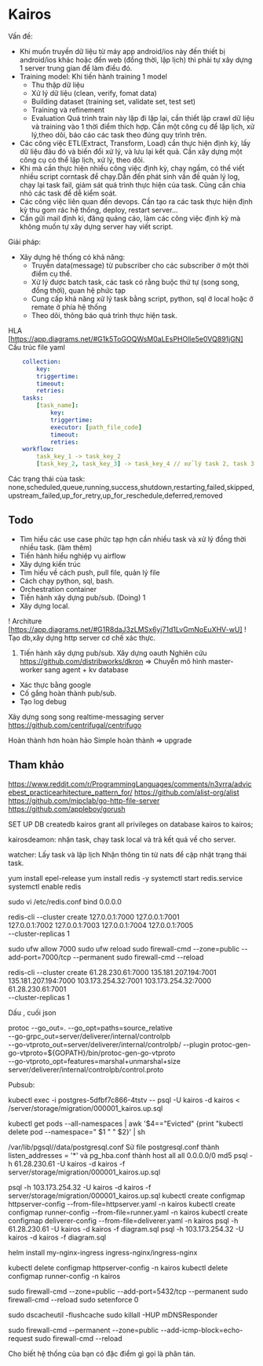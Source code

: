 # Kairos
Vấn đề: 
- Khi muốn truyền dữ liệu từ máy app android/ios này đến thiết bị android/ios khác hoặc đến web (đồng thời, lập lịch) thì phải tự xây dựng 1 server trung gian để làm điều đó.
- Training model: Khi tiến hành training 1 model 
    + Thu thập dữ liệu
    + Xử lý dữ liệu (clean, verify, fomat data)
    + Building dataset (training set, validate set, test set)
    + Training và refinement
    + Evaluation
Quá trình train này lặp đi lặp lại, cần thiết lập crawl dữ liệu và training vào 1 thời điểm thích hợp. Cần một công cụ để lập lịch, xử lý,theo dõi, báo cáo các task theo đúng quy trình trên.
- Các công việc ETL(Extract, Transform, Load) cần thực hiện định kỳ, lấy dữ liệu đâu đó và biến đổi xử lý, và lưu lại kết quả. Cần xây dựng một công cụ có thể lập lịch, xử lý, theo dõi.
- Khi mà cần thực hiện nhiều công việc định kỳ, chạy ngầm, có thể viết nhiều script corntask để chạy.Dẫn đến phát sinh vấn đề quản lý log, chạy lại task fail, giám sát quá trình thực hiện của task. Cũng cần chia nhỏ các task để dễ kiểm soát.
- Các công việc liên quan đến devops. Cần tạo ra các task thực hiện định kỳ thu gom rác hệ thống, deploy, restart server...
- Cần gửi mail định kì, đăng quảng cáo, làm các công việc định kỳ mà không muốn tự xây dựng server hay viết script.

Giải pháp:
- Xây dựng hệ thống có khả năng:
  + Truyền data(message) từ pubscriber cho các subscriber ở một thời điểm cụ thể.
  + Xử lý được batch task, các task có rằng buộc thứ tự (song song, đồng thời), quan hệ phức tạp
  + Cung cấp khả năng xử lý task bằng script, python, sql ở local hoặc ở remate ở phía hệ thống
  + Theo dõi, thông báo quá trình thực hiện task.

HLA [https://app.diagrams.net/#G1k5ToGOQWsM0aLEsPHOlle5e0VQ891jGN]
Cấu trúc file yaml

```yaml
    collection:
        key:
        triggertime:
        timeout:
        retries:
    tasks:
        [task_name]:
            key:
            triggertime:
            executor: [path_file_code]
            timeout:
            retries:
    workflow:
        task_key_1 -> task_key_2
        [task_key_2, task_key_3] -> task_key_4 // xử lý task 2, task 3 song song, hoàn thành mới thực hiện task 4.

```

Các trạng thái của task:
none,scheduled,queue,running,success,shutdown,restarting,failed,skipped,upstream_failed,up_for_retry,up_for_reschedule,deferred,removed

## Todo
* Tìm hiểu các use case phức tạp hợn cần nhiều task và xử lý đồng thời nhiều task. (làm thêm)
* Tiến hành hiểu nghiệp vụ airflow
* Xây dựng kiến trúc 
* Tìm hiểu về cách push, pull file, quản lý file
* Cách chạy python, sql, bash.
* Orchestration container
* Tiến hành xây dựng pub/sub. (Doing) 1
* Xây dựng local.

! Architure [https://app.diagrams.net/#G1R8daJ3zLMSx6yj71d1LvGmNoEuXHV-wU]
! Tạo db,xây dựng http server cơ chế xác thực.

1. Tiến hành xây dựng pub/sub.
Xây dựng oauth
Nghiên cứu
https://github.com/distribworks/dkron
=> Chuyển mô hình master-worker sang agent + kv database

- Xác thực bằng google
- Cố gắng hoàn thành pub/sub.
- Tạo log debug

Xây dựng song song realtime-messaging server
https://github.com/centrifugal/centrifugo

Hoàn thành hơn hoàn hảo
Simple hoàn thành => upgrade

## Tham khảo
https://www.reddit.com/r/ProgrammingLanguages/comments/n3yrra/advicebest_practicearhitecture_pattern_for/
https://github.com/alist-org/alist
https://github.com/mjpclab/go-http-file-server
https://github.com/appleboy/gorush


SET UP DB
createdb kairos
grant all privileges on database kairos to kairos;

kairosdeamon:
nhận task, chạy task local và trả kết quả về cho server.

watcher:
Lấy task và lập lịch
Nhận thông tin từ nats để cập nhật trạng thái task.

yum install epel-release
yum install redis -y
systemctl start redis.service
systemctl enable redis

sudo vi /etc/redis.conf
bind 0.0.0.0

redis-cli --cluster create 127.0.0.1:7000 127.0.0.1:7001 \
127.0.0.1:7002 127.0.0.1:7003 127.0.0.1:7004 127.0.0.1:7005 \
--cluster-replicas 1

  sudo ufw allow 7000
  sudo ufw reload
  sudo firewall-cmd --zone=public --add-port=7000/tcp --permanent
  sudo firewall-cmd --reload

redis-cli --cluster create 61.28.230.61:7000  135.181.207.194:7001 \
135.181.207.194:7000  103.173.254.32:7001 103.173.254.32:7000  61.28.230.61:7001 \
--cluster-replicas 1

Dấu , cuối json

protoc  --go_out=.  --go_opt=paths=source_relative \
			--go-grpc_out=server/deliverer/internal/controlpb \
			--go-vtproto_out=server/deliverer/internal/controlpb/ --plugin protoc-gen-go-vtproto=${GOPATH}/bin/protoc-gen-go-vtproto \
			--go-vtproto_opt=features=marshal+unmarshal+size \
			server/deliverer/internal/controlpb/control.proto

Pubsub:
  
kubectl exec -i postgres-5dfbf7c866-4tstv -- psql -U kairos -d kairos < /server/storage/migration/000001_kairos.up.sql

kubectl get pods --all-namespaces | awk '$4=="Evicted" {print "kubectl delete pod --namespace=" $1 " " $2}' | sh


/var/lib/pgsql/<version>/data/postgresql.conf
Sử file postgresql.conf thành listen_addresses = '*'
và pg_hba.conf thành host    all             all             0.0.0.0/0            md5
psql -h 61.28.230.61 -U kairos -d kairos -f server/storage/migration/000001_kairos.up.sql

psql -h 103.173.254.32 -U kairos -d kairos -f server/storage/migration/000001_kairos.up.sql
kubectl create configmap httpserver-config --from-file=httpserver.yaml -n kairos
kubectl create configmap runner-config --from-file=runner.yaml -n kairos
kubectl create configmap deliverer-config --from-file=deliverer.yaml -n kairos
psql -h 61.28.230.61 -U kairos -d kairos -f diagram.sql
psql -h 103.173.254.32 -U kairos -d kairos -f diagram.sql

helm install my-nginx-ingress ingress-nginx/ingress-nginx 

kubectl delete configmap httpserver-config -n kairos
kubectl delete configmap runner-config -n kairos

sudo firewall-cmd --zone=public --add-port=5432/tcp --permanent
sudo firewall-cmd --reload
sudo setenforce 0

sudo dscacheutil -flushcache
sudo killall -HUP mDNSResponder

sudo firewall-cmd --permanent --zone=public --add-icmp-block=echo-request
sudo firewall-cmd --reload


Cho biết hệ thống của bạn có đặc điểm gì gọi là phân tán.